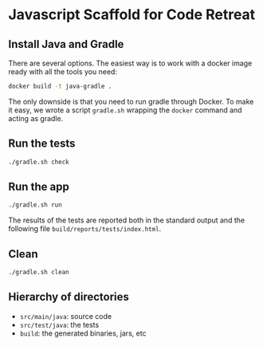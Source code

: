 # Javascript Scaffold for Code Retreat

## Install Java and Gradle

There are several options. The easiest way is to work with a docker image ready
with all the tools you need:

```Bash
docker build -t java-gradle .
```

The only downside is that you need to run gradle through Docker. To make it easy, we wrote a script `gradle.sh` wrapping the `docker` command and acting as gradle.

## Run the tests

```Bash
./gradle.sh check
```

## Run the app

```Bash
./gradle.sh run
```

The results of the tests are reported both in the standard output and the following file `build/reports/tests/index.html`.

## Clean

```Bash
./gradle.sh clean
```

## Hierarchy of directories

* `src/main/java`: source code
* `src/test/java`: the tests
* `build`: the generated binaries, jars, etc
